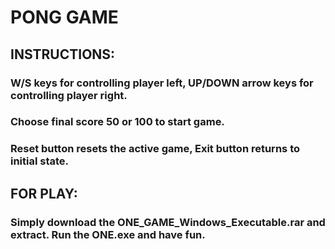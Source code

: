 # PONG GAME
## INSTRUCTIONS:

### W/S keys for controlling player left, UP/DOWN arrow keys for controlling player right.
### Choose final score 50 or 100 to start game.
### Reset button resets the active game, Exit button returns to initial state.

## FOR PLAY:

### Simply download the ONE_GAME_Windows_Executable.rar and extract. Run the ONE.exe and have fun.
